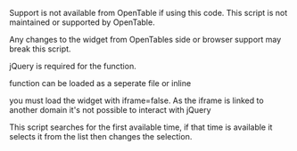 Support is not available from OpenTable if using this code. This script is not
maintained or supported by OpenTable.

Any changes to the widget from OpenTables side or browser support may break
this script.

jQuery is required for the function.

function can be loaded as a seperate file or inline

you must load the widget with iframe=false. As the iframe is linked to another domain it's not possible to interact with jQuery

This script searches for the first available time, if that time is available it
selects it from the list then changes the selection.
